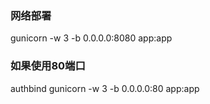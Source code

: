 
### 网络部署

gunicorn -w 3 -b 0.0.0.0:8080 app:app


### 如果使用80端口
authbind  gunicorn -w 3 -b 0.0.0.0:80 app:app

